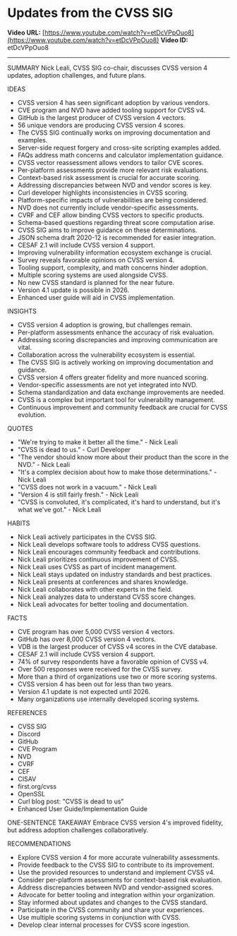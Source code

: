 # Updates from the CVSS SIG

**Video URL:** [https://www.youtube.com/watch?v=etDcVPpOuo8](https://www.youtube.com/watch?v=etDcVPpOuo8)
**Video ID:** etDcVPpOuo8

---

SUMMARY
Nick Leali, CVSS SIG co-chair, discusses CVSS version 4 updates, adoption challenges, and future plans.

IDEAS
* CVSS version 4 has seen significant adoption by various vendors.
* CVE program and NVD have added tooling support for CVSS v4.
* GitHub is the largest producer of CVSS version 4 vectors.
* 56 unique vendors are producing CVSS version 4 scores.
* The CVSS SIG continually works on improving documentation and examples.
* Server-side request forgery and cross-site scripting examples added.
* FAQs address math concerns and calculator implementation guidance.
* CVSS vector reassessment allows vendors to tailor CVE scores.
* Per-platform assessments provide more relevant risk evaluations.
* Context-based risk assessment is crucial for accurate scoring.
* Addressing discrepancies between NVD and vendor scores is key.
* Curl developer highlights inconsistencies in CVSS scoring.
* Platform-specific impacts of vulnerabilities are being considered.
* NVD does not currently include vendor-specific assessments.
* CVRF and CEF allow binding CVSS vectors to specific products.
* Schema-based questions regarding threat score computation arise.
* CVSS SIG aims to improve guidance on these determinations.
* JSON schema draft 2020-12 is recommended for easier integration.
* CESAF 2.1 will include CVSS version 4 support.
* Improving vulnerability information ecosystem exchange is crucial.
* Survey reveals favorable opinions on CVSS version 4.
* Tooling support, complexity, and math concerns hinder adoption.
* Multiple scoring systems are used alongside CVSS.
* No new CVSS standard is planned for the near future.
* Version 4.1 update is possible in 2026.
* Enhanced user guide will aid in CVSS implementation.

INSIGHTS
* CVSS version 4 adoption is growing, but challenges remain.
* Per-platform assessments enhance the accuracy of risk evaluation.
* Addressing scoring discrepancies and improving communication are vital.
* Collaboration across the vulnerability ecosystem is essential.
* The CVSS SIG is actively working on improving documentation and guidance.
* CVSS version 4 offers greater fidelity and more nuanced scoring.
* Vendor-specific assessments are not yet integrated into NVD.
* Schema standardization and data exchange improvements are needed.
* CVSS is a complex but important tool for vulnerability management.
* Continuous improvement and community feedback are crucial for CVSS evolution.

QUOTES
* "We're trying to make it better all the time." - Nick Leali
* "CVSS is dead to us." - Curl Developer
* "The vendor should know more about their product than the score in the NVD." - Nick Leali
* "It's a complex decision about how to make those determinations." - Nick Leali
* "CVSS does not work in a vacuum." - Nick Leali
* "Version 4 is still fairly fresh." - Nick Leali
* "CVSS is convoluted, it's complicated, it's hard to understand, but it's what we've got." - Nick Leali

HABITS
* Nick Leali actively participates in the CVSS SIG.
* Nick Leali develops software tools to address CVSS questions.
* Nick Leali encourages community feedback and contributions.
* Nick Leali prioritizes continuous improvement of CVSS.
* Nick Leali uses CVSS as part of incident management.
* Nick Leali stays updated on industry standards and best practices.
* Nick Leali presents at conferences and shares knowledge.
* Nick Leali collaborates with other experts in the field.
* Nick Leali analyzes data to understand CVSS score changes.
* Nick Leali advocates for better tooling and documentation.

FACTS
* CVE program has over 5,000 CVSS version 4 vectors.
* GitHub has over 8,000 CVSS version 4 vectors.
* VDB is the largest producer of CVSS v4 scores in the CVE database.
* CESAF 2.1 will include CVSS version 4 support.
* 74% of survey respondents have a favorable opinion of CVSS v4.
* Over 500 responses were received for the CVSS survey.
* More than a third of organizations use two or more scoring systems.
* CVSS version 4 has been out for less than two years.
* Version 4.1 update is not expected until 2026.
* Many organizations use internally developed scoring systems.

REFERENCES
* CVSS SIG
* Discord
* GitHub
* CVE Program
* NVD
* CVRF
* CEF
* CISAV
* first.org/cvss
* OpenSSL
* Curl blog post: "CVSS is dead to us"
* Enhanced User Guide/Implementation Guide

ONE-SENTENCE TAKEAWAY
Embrace CVSS version 4's improved fidelity, but address adoption challenges collaboratively.

RECOMMENDATIONS
* Explore CVSS version 4 for more accurate vulnerability assessments.
* Provide feedback to the CVSS SIG to contribute to its improvement.
* Use the provided resources to understand and implement CVSS v4.
* Consider per-platform assessments for context-based risk evaluation.
* Address discrepancies between NVD and vendor-assigned scores.
* Advocate for better tooling and integration within your organization.
* Stay informed about updates and changes to the CVSS standard.
* Participate in the CVSS community and share your experiences.
* Use multiple scoring systems in conjunction with CVSS.
* Develop clear internal processes for CVSS score ingestion.
